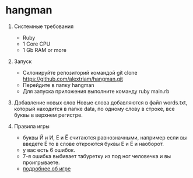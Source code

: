 # hangman

1. Системные требования
	- Ruby
	- 1 Core CPU
	- 1 Gb RAM or more

2. Запуск
	- Склонируйте репозиторий командой git clone https://github.com/alextriam/hangman.git
	- Перейдите в папку hangman
	- Для запуска приложения выполните команду ruby main.rb

3. Добавление новых слов
	Новые слова добавляются в файл words.txt, который находится в папке data, по одному слову в строке, все буквы в верхнем регистре.

4. Правила игры
	- буквы Й и И, Е и Ё считаются равнозначными, например если вы введете Ё то в слове откроются буквы Е и Ё и наоборот.
	- у вас есть 6 ошибок.
	- 7-я ошибка выбивает табуретку из под ног человечка и вы проигрываете.
	- [подробнее об игре](https://ru.wikipedia.org/wiki/%D0%92%D0%B8%D1%81%D0%B5%D0%BB%D0%B8%D1%86%D0%B0_(%D0%B8%D0%B3%D1%80%D0%B0))
	